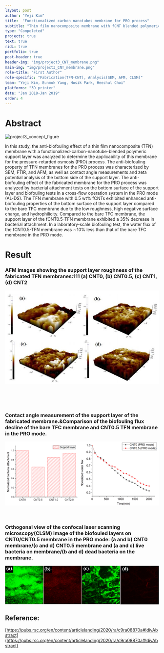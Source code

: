 ```yaml
---
layout: post
author: "Yeji Kim"
title:  "Functionalized carbon nanotubes membrane for PRO process"
subtitle: "Thin film nanocomposite membrane with fCNT blended polymeric support "
type: "Compeleted"
projects: true
text: true
ridi: true
portfolio: true
post-header: true
header-img: "img/project3_CNT_membrane.png"
main-img: "img/project3_CNT_membrane.png"
role-title: "First Author"
role-specific: "Fabrication(TFN-CNT), Analysis(SEM, AFM, CLSM)"
team: "Yeji Kim, Eunmok Yang, Hosik Park, Heechul Choi"
platforms: "3D printer"
date: "Jan 2018-Jan 2019"
order: 4
---
```

# Abstract

![project3_concept_figure](img/concept_figure.JPG)

In this study, the anti-biofouling effect of a thin film nanocomposite (TFN) membrane with a functionalized-carbon-nanotube-blended polymeric support layer was analyzed to determine the applicability of this membrane for the pressure-retarded osmosis (PRO) process. The anti-biofouling property of TFN membranes for the PRO process was characterized by SEM, FTIR, and AFM, as well as contact angle measurements and zeta potential analysis of the bottom side of the support layer. The anti-biofouling effect of the fabricated membrane for the PRO process was analyzed by bacterial attachment tests on the bottom surface of the support layer and biofouling tests in a cross-flow operation system in the PRO mode (AL-DS). The TFN membrane with 0.5 wt% fCNTs exhibited enhanced anti-biofouling properties of the bottom surface of the support layer compared to the bare TFC membrane due to the low roughness, high negative surface charge, and hydrophilicity. Compared to the bare TFC membrane, the support layer of the fCNT0.5-TFN membrane exhibited a 35% decrease in bacterial attachment. In a laboratory-scale biofouling test, the water flux of the fCNT0.5-TFN membrane was ∼10% less than that of the bare TFC membrane in the PRO mode.

# Result

### AFM images showing the support layer roughness of the fabricated TFN membranes:111 (a) CNT0, (b) CNT0.5, (c) CNT1, (d) CNT2
![project3_concept_figure](img/contact_angle_img.JPG)

<br>
<br>
<br>

### Contact angle measurement of the support layer of the fabricated membrane.&Comparison of the biofouling flux decline of the bare TFC membrane and CNT0.5 TFN membrane in the PRO mode.
![project3_concept_figure](img/paper_result_img1.png)
<br>
<br>
<br>

### Orthogonal view of the confocal laser scanning microscopy(CLSM) image of the biofouled layers on CNT0/CNT0.5 membrane in the PRO mode: (a and b) CNT0 membrane/(c and d) CNT0.5 membrane and (a and c) live bacteria on membrane/(b and d) dead bacteria on the membrane.
![project3_concept_figure](img/paper_result_img2.png)


## Reference:
[https://pubs.rsc.org/en/content/articlelanding/2020/ra/c9ra08870a#!divAbstract](https://pubs.rsc.org/en/content/articlelanding/2020/ra/c9ra08870a#!divAbstract)

